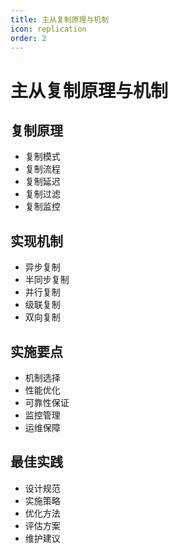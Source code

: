 ```yaml
---
title: 主从复制原理与机制
icon: replication
order: 2
---
```


# 主从复制原理与机制

## 复制原理
- 复制模式
- 复制流程
- 复制延迟
- 复制过滤
- 复制监控

## 实现机制
- 异步复制
- 半同步复制
- 并行复制
- 级联复制
- 双向复制

## 实施要点
- 机制选择
- 性能优化
- 可靠性保证
- 监控管理
- 运维保障

## 最佳实践
- 设计规范
- 实施策略
- 优化方法
- 评估方案
- 维护建议
